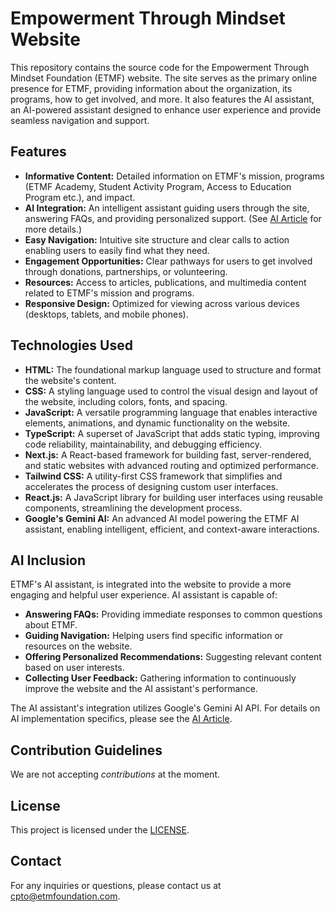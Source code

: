 # Empowerment Through Mindset Website

This repository contains the source code for the Empowerment Through Mindset Foundation (ETMF) website. The site serves as the primary online presence for ETMF, providing information about the organization, its programs, how to get involved, and more. It also features the AI assistant, an AI-powered assistant designed to enhance user experience and provide seamless navigation and support.

## Features

- **Informative Content:** Detailed information on ETMF's mission, programs (ETMF Academy, Student Activity Program, Access to Education Program etc.), and impact.
- **AI Integration:** An intelligent assistant guiding users through the site, answering FAQs, and providing personalized support. (See [AI Article](https://medium.com/@danielward.occ/meet-zhyra-ai-the-intelligent-ai-assistant-3034b939de89) for more details.)
- **Easy Navigation:** Intuitive site structure and clear calls to action enabling users to easily find what they need.
- **Engagement Opportunities:** Clear pathways for users to get involved through donations, partnerships, or volunteering.
- **Resources:** Access to articles, publications, and multimedia content related to ETMF's mission and programs.
- **Responsive Design:** Optimized for viewing across various devices (desktops, tablets, and mobile phones).

## Technologies Used

- **HTML:** The foundational markup language used to structure and format the website's content.
- **CSS:** A styling language used to control the visual design and layout of the website, including colors, fonts, and spacing.
- **JavaScript:** A versatile programming language that enables interactive elements, animations, and dynamic functionality on the website.
- **TypeScript:** A superset of JavaScript that adds static typing, improving code reliability, maintainability, and debugging efficiency.
- **Next.js:** A React-based framework for building fast, server-rendered, and static websites with advanced routing and optimized performance.
- **Tailwind CSS:** A utility-first CSS framework that simplifies and accelerates the process of designing custom user interfaces.
- **React.js:** A JavaScript library for building user interfaces using reusable components, streamlining the development process.
- **Google's Gemini AI:** An advanced AI model powering the ETMF AI assistant, enabling intelligent, efficient, and context-aware interactions.

## AI Inclusion

ETMF's AI assistant, is integrated into the website to provide a more engaging and helpful user experience. AI assistant is capable of:

- **Answering FAQs:** Providing immediate responses to common questions about ETMF.
- **Guiding Navigation:** Helping users find specific information or resources on the website.
- **Offering Personalized Recommendations:** Suggesting relevant content based on user interests.
- **Collecting User Feedback:** Gathering information to continuously improve the website and the AI assistant's performance.

The AI assistant's integration utilizes Google's Gemini AI API. For details on AI implementation specifics, please see the [AI Article](https://medium.com/@danielward.occ/meet-zhyra-ai-the-intelligent-ai-assistant-3034b939de89).

## Contribution Guidelines

We are not accepting _contributions_ at the moment.

## License

This project is licensed under the [LICENSE](https://github.com/Quarantiine/ETMF-Main-Website/blob/main/LICENSE.md).

## Contact

For any inquiries or questions, please contact us at [cpto@etmfoundation.com](mailto:cpto@etmfoundation.com).
